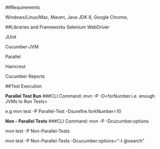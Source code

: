 ##Requirements

Windows/Linux/Mac,
Maven,
Java JDK 8,
Google Chrome,

##Libraries and Frameworks
Selenium WebDriver
 
JUnit

Cucumber-JVM

Parallel

Hamcrest

Cucumber Reports


##Test Execution

**Parallel Test Run**
###CLI Command: 
mvn <goal> -P <profile> -D<forNumber.i.e. enough JVMs to Run Tests>

e.g mvn test -P Parallel-Test -Dsurefire.forkNumber=10


**Non - Parallel Tests**
###CLI Command:
mvn <goal> -P <profile> -Dcucumber.options<optional for specific tags>

mvn test -P Non-Parallel-Tests

mvn test -P Non-Parallel-Tests -Dcucumber.options="-t @search"
